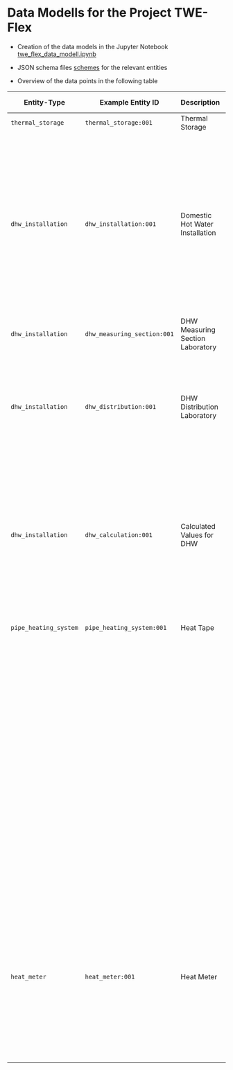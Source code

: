 # Data Modells for the Project TWE-Flex

- Creation of the data models in the Jupyter Notebook [twe_flex_data_modell.ipynb](./twe_flex_data_modell.ipynb)
- JSON schema files [schemes](./schemes/) for the relevant entities

- Overview of the data points in the following table

| Entity-Type             | Example Entity ID               | Description                     | `Attribute ID`                 | Attribute Type | Data Type | Unit          | Description                                    |
|----------------------|--------------------------------|----------------------------------|--------------------------------|------------------|-------------|-----------------|---------------------------------------------------|
| `thermal_storage`    | `thermal_storage:001`          | Thermal Storage                  | `hw__temperature__in`          | attribute        | Number      | °C              | Inlet temperature                                 |
|                      |                                |                                  | `hw__temperature__out`         | attribute        | Number      | °C              | Outlet temperature                                |
|                      |                                |                                  | `hw__temperature__x`           | attribute        | Number      | °C              | Temperature at point x (numbering/height in %)   |
|                      |                                |                                  | `hw__volume`                   | static_attribute | Number      | m³              | Volume of heating water in storage                |
| `dhw_installation`   | `dhw_installation:001`         | Domestic Hot Water Installation  | `dhw__temperature__in`         | attribute        | Number      | °C              | Inlet temperature of DHW                          |
|                      |                                |                                  | `dhw__temperature__out`        | attribute        | Number      | °C              | Outlet temperature of DHW                         |
|                      |                                |                                  | `dhw__temperature__x`          | attribute        | Number      | °C              | DHW temperature at a specific position            |
|                      |                                |                                  | `dhw__volumeflow`              | attribute        | Number      | m³/h            | Volume flow of DHW in the pipe                    |
| `dhw_installation`| `dhw_measuring_section:001`  | DHW Measuring Section Laboratory | `dhw__status__volumeflow`      | attribute        | Number      | -               | Status of which flow meter is used                |
|                      |                                |                                  | `tmb__temperature__x`          | attribute        | Number      | °C              | Temperature of the heat tape                      |
|                      |                                |                                  | `ambient__temperature__x`      | attribute        | Number      | °C              | Ambient temperature                               |
| `dhw_installation`   | `dhw_distribution:001`         | DHW Distribution Laboratory      | `dhw__temperature__setpoint`   | attribute        | Number      | °C              | Setpoint temperature measurement                  |
|                      |                                |                                  | `dhw__temperature__setpoint`   | command          | Number      | °C              | Setpoint temperature for DHW                      |
|                      |                                |                                  | `dhw__status__measuring_section`| attribute        | Number      | -               | Status if the measuring section is flowing        |
|                      |                                |                                  | `dhw__status__bypass`          | attribute        | Number      | -               | Status if the bypass is flowing                   |
|                      |                                |                                  | `dhw__volumeflow__setpoint`    | attribute        | Number      | m³/h | l/min     | Setpoint volume flow measurement                  |
|                      |                                |                                  | `dhw__volumeflow__setpoint`    | command          | Number      | m³/h | l/min     | Setpoint volume flow                              |
| `dhw_installation`    | `dhw_calculation:001`          | Calculated Values for DHW        | `dhw__temperature__mean`       | attribute        | Number      | °C              | Calculated temperature of DHW                     |
|                      |                                |                                  | `dhw__tapping`                 | attribute        | Number      | -               | Detection of tapping events                       |
|                      |                                |                                  | `calculation__time__temperature`| attribute       | Number      | SEC             | Calculation time for temperature                  |
|                      |                                |                                  | `calculation__time__tapping`   | attribute        | Number      | SEC             | Calculation time for tapping detection            |
| `pipe_heating_system`| `pipe_heating_system:001`      | Heat Tape                        | `electrical_input__resistance` | attribute        | Number      | Ohm             | Resistance of the heat tape                       |
|                      |                                |                                  | `electrical_input__voltage`    | attribute        | Number      | V               | Voltage of the heat tape                          |
|                      |                                |                                  | `electrical_input__current`    | attribute        | Number      | A               | Current of the heat tape                          |
|                      |                                |                                  | `electrical_input__power`      | attribute        | Number      | W               | Power of the heat tape                            |
|                      |                                |                                  | `electrical_input__energy`     | attribute        | Number      | Wh              | Energy consumption of the heat tape               |
|                      |                                |                                  | `operation__status`            | attribute        | Number      | -               | Operating status of the heat tape                 |
|                      |                                |                                  | `operation__status`            | command          | Number      | -               | Operating status of the heat tape                 |
|                      |                                |                                  | `operation__error`             | attribute        | Number      | -               | Error code                                        |
|                      |                                |                                  | `operation__warning`           | attribute        | Number      | -               | Warning code                                      |
|                      |                                |                                  | `operation__duty_cycle__lenght`| attribute       | Number      | s               | Length of the duty cycle                          |
|                      |                                |                                  | `operation__duty_cycle__active`| attribute       | Number      | %               | Active part of the duty cycle                     |
|                      |                                |                                  | `operation__duty_cycle__active`| command          | Number      | %               | Active part of the duty cycle                     |
|                      |                                |                                  | `calculation_coefficient__length`| static_attribute | Number    | m               | Length of the heat tape                           |
|                      |                                |                                  | `calculation_coefficient__resistance`| static_attribute | StructuredValue | - | Coefficients for calculation from resistance to temperature |
|                      |                                |                                  | `calculation_coefficient__temperature`| static_attribute | StructuredValue | - | Coefficients for calculation from temperature to DHW temperature |
|                      |                                |                                  | `dhw__temperature`             | attribute       | Number      | °C              | Measurement point for DHW temperature             |
| `heat_meter`         | `heat_meter:001`               | Heat Meter                       | `heat__temperature__in`         | attribute        | Number      | °C              | Inlet temperature                                 |
|                      |                                |                                  | `heat__temperature__out`        | attribute        | Number      | °C              | Outlet temperature                                |
|                      |                                |                                  | `heat__volumeflow`              | attribute        | Number      | m³/h or l/min     | Volume flow                                       |
|                      |                                |                                  | `heat__power`                   | attribute        | Number      | W or kW          | Heat power                                        |
|                      |                                |                                  | `heat__energy`                  | attribute        | Number      | kWh | MWh        | Heat energy / thermal energy                      |

